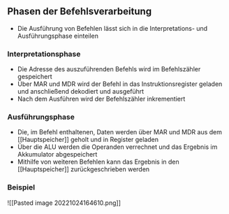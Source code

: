 ## Phasen der Befehlsverarbeitung
- Die Ausführung von Befehlen lässt sich in die Interpretations- und Ausführungsphase einteilen
### Interpretationsphase
- Die Adresse des auszuführenden Befehls wird im Befehlszähler gespeichert
- Über MAR und MDR wird der Befehl in das Instruktionsregister geladen und anschließend dekodiert und ausgeführt
- Nach dem Ausführen wird der Befehlszähler inkrementiert
### Ausführungsphase
- Die, im Befehl enthaltenen, Daten werden über MAR und MDR aus dem [[Hauptspeicher]] geholt und in Register geladen
- Über die ALU werden die Operanden verrechnet und das Ergebnis im Akkumulator abgespeichert
- Mithilfe von weiteren Befehlen kann das Ergebnis in den [[Hauptspeicher]] zurückgeschrieben werden
### Beispiel
![[Pasted image 20221024164610.png]]